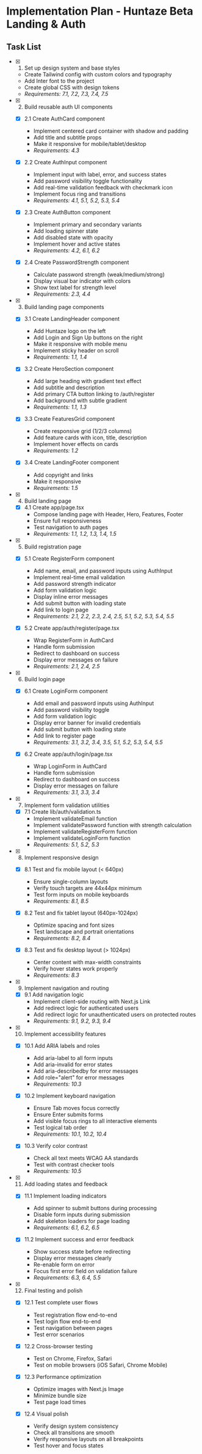 # Implementation Plan - Huntaze Beta Landing & Auth

## Task List

- [x] 1. Set up design system and base styles
  - Create Tailwind config with custom colors and typography
  - Add Inter font to the project
  - Create global CSS with design tokens
  - _Requirements: 7.1, 7.2, 7.3, 7.4, 7.5_

- [x] 2. Build reusable auth UI components
  - [x] 2.1 Create AuthCard component
    - Implement centered card container with shadow and padding
    - Add title and subtitle props
    - Make it responsive for mobile/tablet/desktop
    - _Requirements: 4.3_
  
  - [x] 2.2 Create AuthInput component
    - Implement input with label, error, and success states
    - Add password visibility toggle functionality
    - Add real-time validation feedback with checkmark icon
    - Implement focus ring and transitions
    - _Requirements: 4.1, 5.1, 5.2, 5.3, 5.4_
  
  - [x] 2.3 Create AuthButton component
    - Implement primary and secondary variants
    - Add loading spinner state
    - Add disabled state with opacity
    - Implement hover and active states
    - _Requirements: 4.2, 6.1, 6.2_
  
  - [x] 2.4 Create PasswordStrength component
    - Calculate password strength (weak/medium/strong)
    - Display visual bar indicator with colors
    - Show text label for strength level
    - _Requirements: 2.3, 4.4_

- [x] 3. Build landing page components
  - [x] 3.1 Create LandingHeader component
    - Add Huntaze logo on the left
    - Add Login and Sign Up buttons on the right
    - Make it responsive with mobile menu
    - Implement sticky header on scroll
    - _Requirements: 1.1, 1.4_
  
  - [x] 3.2 Create HeroSection component
    - Add large heading with gradient text effect
    - Add subtitle and description
    - Add primary CTA button linking to /auth/register
    - Add background with subtle gradient
    - _Requirements: 1.1, 1.3_
  
  - [x] 3.3 Create FeaturesGrid component
    - Create responsive grid (1/2/3 columns)
    - Add feature cards with icon, title, description
    - Implement hover effects on cards
    - _Requirements: 1.2_
  
  - [x] 3.4 Create LandingFooter component
    - Add copyright and links
    - Make it responsive
    - _Requirements: 1.5_

- [x] 4. Build landing page
  - [x] 4.1 Create app/page.tsx
    - Compose landing page with Header, Hero, Features, Footer
    - Ensure full responsiveness
    - Test navigation to auth pages
    - _Requirements: 1.1, 1.2, 1.3, 1.4, 1.5_

- [x] 5. Build registration page
  - [x] 5.1 Create RegisterForm component
    - Add name, email, and password inputs using AuthInput
    - Implement real-time email validation
    - Add password strength indicator
    - Add form validation logic
    - Display inline error messages
    - Add submit button with loading state
    - Add link to login page
    - _Requirements: 2.1, 2.2, 2.3, 2.4, 2.5, 5.1, 5.2, 5.3, 5.4, 5.5_
  
  - [x] 5.2 Create app/auth/register/page.tsx
    - Wrap RegisterForm in AuthCard
    - Handle form submission
    - Redirect to dashboard on success
    - Display error messages on failure
    - _Requirements: 2.1, 2.4, 2.5_

- [x] 6. Build login page
  - [x] 6.1 Create LoginForm component
    - Add email and password inputs using AuthInput
    - Add password visibility toggle
    - Add form validation logic
    - Display error banner for invalid credentials
    - Add submit button with loading state
    - Add link to register page
    - _Requirements: 3.1, 3.2, 3.4, 3.5, 5.1, 5.2, 5.3, 5.4, 5.5_
  
  - [x] 6.2 Create app/auth/login/page.tsx
    - Wrap LoginForm in AuthCard
    - Handle form submission
    - Redirect to dashboard on success
    - Display error messages on failure
    - _Requirements: 3.1, 3.3, 3.4_

- [x] 7. Implement form validation utilities
  - [x] 7.1 Create lib/auth/validation.ts
    - Implement validateEmail function
    - Implement validatePassword function with strength calculation
    - Implement validateRegisterForm function
    - Implement validateLoginForm function
    - _Requirements: 5.1, 5.2, 5.3_

- [x] 8. Implement responsive design
  - [x] 8.1 Test and fix mobile layout (< 640px)
    - Ensure single-column layouts
    - Verify touch targets are 44x44px minimum
    - Test form inputs on mobile keyboards
    - _Requirements: 8.1, 8.5_
  
  - [x] 8.2 Test and fix tablet layout (640px-1024px)
    - Optimize spacing and font sizes
    - Test landscape and portrait orientations
    - _Requirements: 8.2, 8.4_
  
  - [x] 8.3 Test and fix desktop layout (> 1024px)
    - Center content with max-width constraints
    - Verify hover states work properly
    - _Requirements: 8.3_

- [x] 9. Implement navigation and routing
  - [x] 9.1 Add navigation logic
    - Implement client-side routing with Next.js Link
    - Add redirect logic for authenticated users
    - Add redirect logic for unauthenticated users on protected routes
    - _Requirements: 9.1, 9.2, 9.3, 9.4_

- [x] 10. Implement accessibility features
  - [x] 10.1 Add ARIA labels and roles
    - Add aria-label to all form inputs
    - Add aria-invalid for error states
    - Add aria-describedby for error messages
    - Add role="alert" for error messages
    - _Requirements: 10.3_
  
  - [x] 10.2 Implement keyboard navigation
    - Ensure Tab moves focus correctly
    - Ensure Enter submits forms
    - Add visible focus rings to all interactive elements
    - Test logical tab order
    - _Requirements: 10.1, 10.2, 10.4_
  
  - [x] 10.3 Verify color contrast
    - Check all text meets WCAG AA standards
    - Test with contrast checker tools
    - _Requirements: 10.5_

- [x] 11. Add loading states and feedback
  - [x] 11.1 Implement loading indicators
    - Add spinner to submit buttons during processing
    - Disable form inputs during submission
    - Add skeleton loaders for page loading
    - _Requirements: 6.1, 6.2, 6.5_
  
  - [x] 11.2 Implement success and error feedback
    - Show success state before redirecting
    - Display error messages clearly
    - Re-enable form on error
    - Focus first error field on validation failure
    - _Requirements: 6.3, 6.4, 5.5_

- [x] 12. Final testing and polish
  - [x] 12.1 Test complete user flows
    - Test registration flow end-to-end
    - Test login flow end-to-end
    - Test navigation between pages
    - Test error scenarios
  
  - [x] 12.2 Cross-browser testing
    - Test on Chrome, Firefox, Safari
    - Test on mobile browsers (iOS Safari, Chrome Mobile)
  
  - [x] 12.3 Performance optimization
    - Optimize images with Next.js Image
    - Minimize bundle size
    - Test page load times
  
  - [x] 12.4 Visual polish
    - Verify design system consistency
    - Check all transitions are smooth
    - Verify responsive layouts on all breakpoints
    - Test hover and focus states

